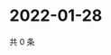 # 2022-01-28

共 0 条

<!-- BEGIN WEIBO -->
<!-- 最后更新时间 Fri Jan 28 2022 07:11:40 GMT+0800 (China Standard Time) -->

<!-- END WEIBO -->
